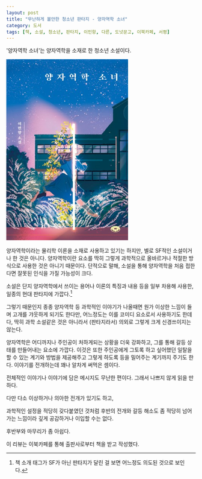 ```yaml
---
layout: post
title: "무난하게 볼만한 청소년 판타지 - 양자역학 소녀"
category: 도서
tags: [책, 소설, 청소년, 판타지, 이민항, 다른, 도넛문고, 이북카페, 서평]
---
```


'양자역학 소녀'는
양자역학을 소재로 한 청소년 소설이다.

![표지](/images/quantum-mechanics-girl-book-h480.jpg)

양자역학이라는 물리학 이론을 소재로 사용하고 있기는 하지만,
별로 SF적인 소설이거나 한 것은 아니다.
양자역학이란 요소를 딱히 그렇게 과학적으로 올바르거나 적절한 방식으로 사용한 것은 아니기 때문이다.
단적으로 말해, 소설을 통해 양자역학을 처음 접한다면 잘못된 인식을 가질 가능성이 크다.

소설은 단지 양자역학에서 쓰이는 용어나 이론의 특징과 내용 등을 일부 차용해 사용한,
일종의 현대 판타지에 가깝다.[^1]

[^1]: 책 소개 태그가 SF가 아닌 판타지가 달린 걸 보면 어느정도 의도된 것으로 보인다.

그렇기 때문인지 종종 양자역학 등 과학적인 이야기가 나올때면 원가 이상한 느낌이 들며 고개를 갸웃하게 되기도 한다만,
어느정도는 이를 코미디 요소로서 사용하기도 한데다,
딱히 과학 소설같은 것은 아니라서 (판타지라서) 의외로 그렇게 크게 신경쓰이지는 않는다.

양자역학은 어디까지나 주인공이 처하게되는 상황을 더욱 강화하고,
그를 통해 갈등 상태를 만들어내는 요소에 가깝다.
이것은 또한 주인공에게 그토록 하고 싶어했던 일탈을 할 수 있는 계기와 방법을 제공해주고 그렇게 하도록 등을 밀어주는 계기까지 주기도 한다.
이야기를 전개하는데 꽤나 알차게 써먹은 셈이다.

전체적인 이야기나 이야기에 담은 메시지도 무난한 편이다.
그래서 나쁘지 않게 읽을 만하다.

다만 다소 이상하거나 의아한 전개가 있기도 하고,
<!--
돈 없어서 콘서트 못간다더니, 갑자기 튀어나온 돈으로 콘서트 티켓을 사는 것 부터가 그렇다
-->
과학적인 설정을 적당히 갖다붙였던 것처럼
후반의 전개와 갈등 해소도 좀 적당히 넘어가는 느낌이라
깊게 공감하거나 이입할 수는 없다.

후반부와 마무리가 좀 아쉽다.



<div class="im im-info">
이 리뷰는 이북카페를 통해 출판사로부터 책을 받고 작성했다.
</div>
